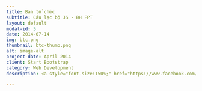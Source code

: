 ```yaml
---
title: Ban tổ chức
subtitle: Câu lạc bộ JS - ĐH FPT
layout: default
modal-id: 5
date: 2014-07-14
img: btc.png
thumbnail: btc-thumb.png
alt: image-alt
project-date: April 2014
client: Start Bootstrap
category: Web Development
description: <a style="font-size:150%;" href="https://www.facebook.com/fu.jsclub/?fref=ts">Câu lạc bộ JS - Japanese Software Engineer, ĐH FPT</a>

---
```


